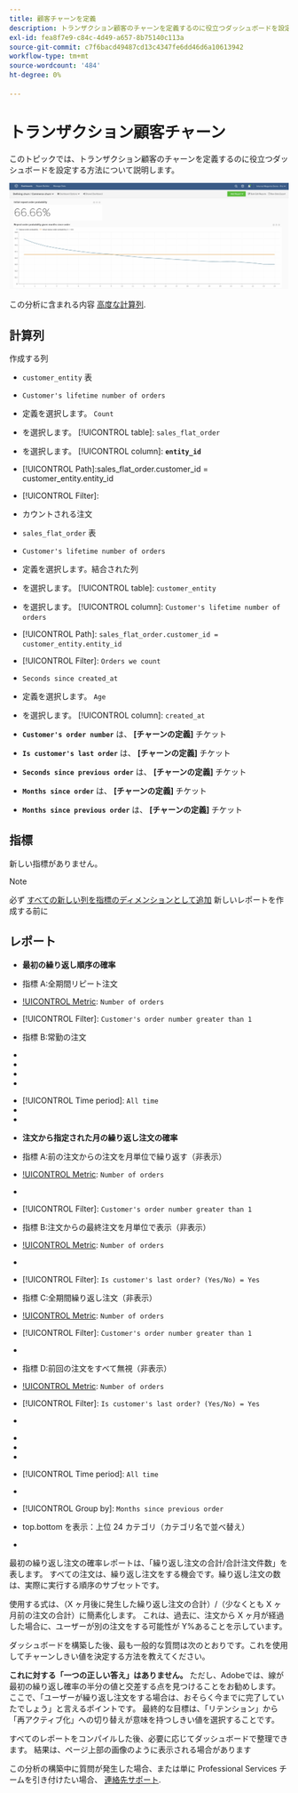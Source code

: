 ```yaml
---
title: 顧客チャーンを定義
description: トランザクション顧客のチャーンを定義するのに役立つダッシュボードを設定する方法について説明します。
exl-id: fea8f7e9-c84c-4d49-a657-8b75140c113a
source-git-commit: c7f6bacd49487cd13c4347fe6dd46d6a10613942
workflow-type: tm+mt
source-wordcount: '484'
ht-degree: 0%

---
```


# トランザクション顧客チャーン

このトピックでは、トランザクション顧客のチャーンを定義するのに役立つダッシュボードを設定する方法について説明します。

![](../../assets/churn-deashboard.png)

この分析に含まれる内容 [高度な計算列](../data-warehouse-mgr/adv-calc-columns.md).

## 計算列

作成する列

* `customer_entity` 表
* `Customer's lifetime number of orders`
* 定義を選択します。 `Count`
* を選択します。 [!UICONTROL table]: `sales_flat_order`
* を選択します。 [!UICONTROL column]: **`entity_id`**
* [!UICONTROL Path]:sales_flat_order.customer_id = customer_entity.entity_id
* [!UICONTROL Filter]:
* カウントされる注文

* `sales_flat_order` 表
* `Customer's lifetime number of orders`
* 定義を選択します。結合された列
* を選択します。 [!UICONTROL table]: `customer_entity`
* を選択します。 [!UICONTROL column]: `Customer's lifetime number of orders`
* [!UICONTROL Path]: `sales_flat_order.customer_id = customer_entity.entity_id`
* [!UICONTROL Filter]: `Orders we count`

* `Seconds since created_at`
* 定義を選択します。 `Age`
* を選択します。 [!UICONTROL column]: `created_at`

* **`Customer's order number`** は、 **[チャーンの定義]** チケット
* **`Is customer's last order`** は、 **[チャーンの定義]** チケット
* **`Seconds since previous order`** は、 **[チャーンの定義]** チケット
* **`Months since order`** は、 **[チャーンの定義]** チケット
* **`Months since previous order`** は、 **[チャーンの定義]** チケット

## 指標

新しい指標がありません。

>[!NOTE]
>
>必ず [すべての新しい列を指標のディメンションとして追加](../data-warehouse-mgr/manage-data-dimensions-metrics.md) 新しいレポートを作成する前に

## レポート

* **最初の繰り返し順序の確率**
* 指標 A:全期間リピート注文
* [!UICONTROL Metric]: `Number of orders`
* [!UICONTROL Filter]: `Customer's order number greater than 1`

* 指標 B:常勤の注文
* [!UICONTROL Metric]:注文数

* [!UICONTROL Formula]:最初の繰り返し順序の確率
* 
   [!UICONTROL 数式]: `A/B`
* 

   [!UICONTROL Format]: `Percent`

* [!UICONTROL Time period]: `All time`
* 
   [!UICONTROL Interval]: `None`
* 

   [!UICONTROL Chart type]: `Scalar`

* **注文から指定された月の繰り返し注文の確率**
* 指標 A:前の注文からの注文を月単位で繰り返す（非表示）
* [!UICONTROL Metric]: `Number of orders`
* 
   [!UICONTROL Perspective]: `Cumulative`
* [!UICONTROL Filter]: `Customer's order number greater than 1`

* 指標 B:注文からの最終注文を月単位で表示（非表示）
* [!UICONTROL Metric]: `Number of orders`
* 
   [!UICONTROL Perspective]: `Cumulative`
* [!UICONTROL Filter]: `Is customer's last order? (Yes/No) = Yes`

* 指標 C:全期間繰り返し注文（非表示）
* [!UICONTROL Metric]: `Number of orders`
* [!UICONTROL Filter]: `Customer's order number greater than 1`

* 

   [!UICONTROL グループ化基準]: `Independent`

* 指標 D:前回の注文をすべて無視（非表示）
* [!UICONTROL Metric]: `Number of orders`
* [!UICONTROL Filter]: `Is customer's last order? (Yes/No) = Yes`

* 

   [!UICONTROL グループ化基準]: `Independent`

* [!UICONTROL Formula]:最初の繰り返し順序の確率
* 
   [!UICONTROL 数式]: `(C-A)/(C+D-A-B)`
* 

   [!UICONTROL Format]: `Percent`

* [!UICONTROL Time period]: `All time`
* 
   [!UICONTROL Interval]: `None`
* [!UICONTROL Group by]: `Months since previous order`
* top.bottom を表示：上位 24 カテゴリ（カテゴリ名で並べ替え）

* 

   [!UICONTROL Chart type]: `Line`

最初の繰り返し注文の確率レポートは、「繰り返し注文の合計/合計注文件数」を表します。 すべての注文は、繰り返し注文をする機会です。繰り返し注文の数は、実際に実行する順序のサブセットです。

使用する式は、（X ヶ月後に発生した繰り返し注文の合計）/（少なくとも X ヶ月前の注文の合計）に簡素化します。 これは、過去に、注文から X ヶ月が経過した場合に、ユーザーが別の注文をする可能性が Y%あることを示しています。

ダッシュボードを構築した後、最も一般的な質問は次のとおりです。これを使用してチャーンしきい値を決定する方法を教えてください。

**これに対する「一つの正しい答え」はありません。** ただし、Adobeでは、線が最初の繰り返し確率の半分の値と交差する点を見つけることをお勧めします。 ここで、「ユーザーが繰り返し注文をする場合は、おそらく今までに完了していたでしょう」と言えるポイントです。 最終的な目標は、「リテンション」から「再アクティブ化」への切り替えが意味を持つしきい値を選択することです。

すべてのレポートをコンパイルした後、必要に応じてダッシュボードで整理できます。 結果は、ページ上部の画像のように表示される場合があります

この分析の構築中に質問が発生した場合、または単に Professional Services チームを引き付けたい場合、 [連絡先サポート](https://experienceleague.adobe.com/docs/commerce-knowledge-base/kb/troubleshooting/miscellaneous/mbi-service-policies.html).
